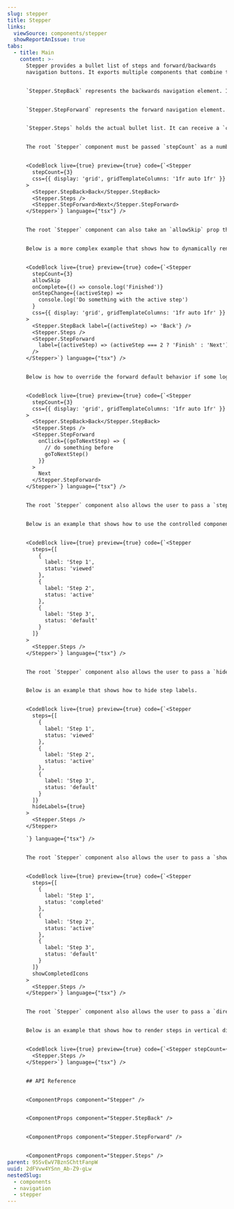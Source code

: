 ```yaml
---
slug: stepper
title: Stepper
links:
  viewSource: components/stepper
  showReportAnIssue: true
tabs:
  - title: Main
    content: >-
      Stepper provides a bullet list of steps and forward/backwards
      navigation buttons. It exports multiple components that combine to create a stepped progress view.


      `Stepper.StepBack` represents the backwards navigation element. It can receive either a child text node or a `label` prop as a function that receives `activeStep` as an argument in order to possibly render different labels based on the current step the user is on. It is automatically disabled while the user is viewing the first step.


      `Stepper.StepForward` represents the forward navigation element. It can receive either a child text node or a `label` prop as a function that receives `activeStep` as an argument in order to possibly render different labels based on the current step the user is on. It can receive an onClick prop to override its default behaviour in case some logic or validation needs to be applied before going to the next step.


      `Stepper.Steps` holds the actual bullet list. It can receive a `css` prop, allowing for full customization.


      The root `Stepper` component must be passed `stepCount` as a number in order to display the desired number of bullet steps. It also takes `onStepChange` as a function that takes `activeStep` as an argument. This can be used to determine what content to display, based on the current step. It can also take `onComplete` as a function that gets called when the user clicks the `StepForward` button while on the last step.


      <CodeBlock live={true} preview={true} code={`<Stepper
        stepCount={3}
        css={{ display: 'grid', gridTemplateColumns: '1fr auto 1fr' }}
      >
        <Stepper.StepBack>Back</Stepper.StepBack>
        <Stepper.Steps />
        <Stepper.StepForward>Next</Stepper.StepForward>
      </Stepper>`} language={"tsx"} />


      The root `Stepper` component can also take an `allowSkip` prop that allows the user to navigate by clicking the actual bullets. However, navigating by clicking a bullet is only possible if the user has already viewed it by using the `Next` button.


      Below is a more complex example that shows how to dynamically render the button labels, get the activeStep in order to potentially use it to determine what content to render based on the current position, and use an `onComplete` function to trigger custom behaviour when the user reaches the final step.


      <CodeBlock live={true} preview={true} code={`<Stepper
        stepCount={3}
        allowSkip
        onComplete={() => console.log('Finished')}
        onStepChange={(activeStep) =>
          console.log('Do something with the active step')
        }
        css={{ display: 'grid', gridTemplateColumns: '1fr auto 1fr' }}
      >
        <Stepper.StepBack label={(activeStep) => 'Back'} />
        <Stepper.Steps />
        <Stepper.StepForward
          label={(activeStep) => (activeStep === 2 ? 'Finish' : 'Next')}
        />
      </Stepper>`} language={"tsx"} />


      Below is how to override the forward default behavior if some logic or validation need to be done before moving to the next step.


      <CodeBlock live={true} preview={true} code={`<Stepper
        stepCount={3}
        css={{ display: 'grid', gridTemplateColumns: '1fr auto 1fr' }}
      >
        <Stepper.StepBack>Back</Stepper.StepBack>
        <Stepper.Steps />
        <Stepper.StepForward
          onClick={(goToNextStep) => {
            // do something before
            goToNextStep()
          }}
        >
          Next
        </Stepper.StepForward>
      </Stepper>`} language={"tsx"} />


      The root `Stepper` component also allows the user to pass a `steps` prop in order to render step labels. When the `steps` prop is passed, the `Stepper` component will be used as a controlled component thereby taking control of its state. When used as a controlled component, navigation across steps, and identifying the state of a step would be controlled by the array of steps passed to the component.


      Below is an example that shows how to use the controlled component. Each object in the `steps` array must include a `label` and a `status` property to determine what content to render based on the current position.


      <CodeBlock live={true} preview={true} code={`<Stepper
        steps={[
          {
            label: 'Step 1',
            status: 'viewed'
          },
          {
            label: 'Step 2',
            status: 'active'
          },
          {
            label: 'Step 3',
            status: 'default'
          }
        ]}
      >
        <Stepper.Steps />
      </Stepper>`} language={"tsx"} />


      The root `Stepper` component also allows the user to pass a `hideLabels` prop in order to hide step labels passed in the `step` object.


      Below is an example that shows how to hide step labels.


      <CodeBlock live={true} preview={true} code={`<Stepper
        steps={[
          {
            label: 'Step 1',
            status: 'viewed'
          },
          {
            label: 'Step 2',
            status: 'active'
          },
          {
            label: 'Step 3',
            status: 'default'
          }
        ]}
        hideLabels={true}
      >
        <Stepper.Steps />
      </Stepper>

      `} language={"tsx"} />


      The root `Stepper` component also allows the user to pass a `showCompletedIcons` prop in order to replace step numbers with tick icons when the step has been completed. This defaults to `false`.


      <CodeBlock live={true} preview={true} code={`<Stepper
        steps={[
          {
            label: 'Step 1',
            status: 'completed'
          },
          {
            label: 'Step 2',
            status: 'active'
          },
          {
            label: 'Step 3',
            status: 'default'
          }
        ]}
        showCompletedIcons
      >
        <Stepper.Steps />
      </Stepper>`} language={"tsx"} />


      The root `Stepper` component also allows the user to pass a `direction` prop in order to the alternate the component direction .


      Below is an example that shows how to render steps in vertical direction.


      <CodeBlock live={true} preview={true} code={`<Stepper stepCount={2} direction="vertical">
        <Stepper.Steps />
      </Stepper>`} language={"tsx"} />


      ## API Reference


      <ComponentProps component="Stepper" />


      <ComponentProps component="Stepper.StepBack" />


      <ComponentProps component="Stepper.StepForward" />


      <ComponentProps component="Stepper.Steps" />
parent: 95SvEwV7BznSChttFanpW
uuid: 2dFVvw4YSnn_Ab-Z9-gLw
nestedSlug:
  - components
  - navigation
  - stepper
---
```

